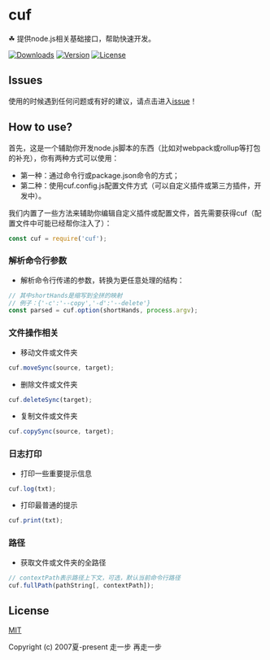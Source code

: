 # cuf
☘ 提供node.js相关基础接口，帮助快速开发。

<a href="https://yelloxing.github.io/npm-downloads/?interval=7&packages=cuf"><img src="https://img.shields.io/npm/dm/cuf.svg" alt="Downloads"></a>
<a href="https://www.npmjs.com/package/cuf"><img src="https://img.shields.io/npm/v/cuf.svg" alt="Version"></a>
<a href="https://github.com/yelloxing/cuf/blob/master/LICENSE"><img src="https://img.shields.io/npm/l/cuf.svg" alt="License"></a>

## Issues
使用的时候遇到任何问题或有好的建议，请点击进入[issue](https://github.com/yelloxing/cuf/issues)！

## How to use?
首先，这是一个辅助你开发node.js脚本的东西（比如对webpack或rollup等打包的补充），你有两种方式可以使用：

- 第一种：通过命令行或package.json命令的方式；
- 第二种：使用cuf.config.js配置文件方式（可以自定义插件或第三方插件，开发中）。

我们内置了一些方法来辅助你编辑自定义插件或配置文件，首先需要获得cuf（配置文件中可能已经帮你注入了）：

```js
const cuf = require('cuf');
```

### 解析命令行参数

- 解析命令行传递的参数，转换为更任意处理的结构： 

```js
// 其中shortHands是缩写到全拼的映射
// 例子：{'-c':'--copy','-d':'--delete'}
const parsed = cuf.option(shortHands, process.argv);
```

### 文件操作相关

- 移动文件或文件夹

```js
cuf.moveSync(source, target);
```

- 删除文件或文件夹

```js
cuf.deleteSync(target);
```

- 复制文件或文件夹

```js
cuf.copySync(source, target);
```

### 日志打印

- 打印一些重要提示信息

```js
cuf.log(txt);
```

- 打印最普通的提示

```js
cuf.print(txt);
```

### 路径

- 获取文件或文件夹的全路径

```js
// contextPath表示路径上下文，可选，默认当前命令行路径
cuf.fullPath(pathString[, contextPath]);
```

## License

[MIT](https://github.com/yelloxing/cuf/blob/master/LICENSE)

Copyright (c) 2007夏-present 走一步 再走一步
